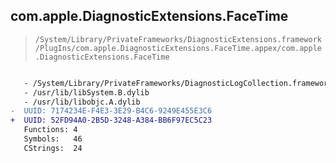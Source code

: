 ## com.apple.DiagnosticExtensions.FaceTime

> `/System/Library/PrivateFrameworks/DiagnosticExtensions.framework/PlugIns/com.apple.DiagnosticExtensions.FaceTime.appex/com.apple.DiagnosticExtensions.FaceTime`

```diff

   - /System/Library/PrivateFrameworks/DiagnosticLogCollection.framework/DiagnosticLogCollection
   - /usr/lib/libSystem.B.dylib
   - /usr/lib/libobjc.A.dylib
-  UUID: 7174234E-F4E3-3E29-B4C6-9249E455E3C6
+  UUID: 52FD94A0-2B5D-3248-A384-BB6F97EC5C23
   Functions: 4
   Symbols:   46
   CStrings:  24

```
